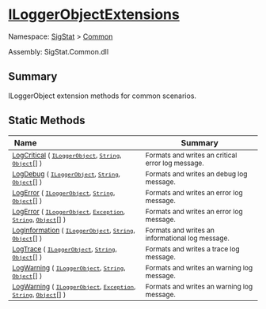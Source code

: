 # [ILoggerObjectExtensions](./ILoggerObjectExtensions.md)

Namespace: [SigStat]() > [Common](./README.md)

Assembly: SigStat.Common.dll

## Summary
ILoggerObject extension methods for common scenarios.

## Static Methods

| Name<img width=200> | Summary<img width=200> | 
| --- | --- | 
| <sub>[LogCritical](./Methods/ILoggerObjectExtensions-100663353.md) ( [`ILoggerObject`](./ILoggerObject.md), [`String`](https://docs.microsoft.com/en-us/dotnet/api/System.String), [`Object`](https://docs.microsoft.com/en-us/dotnet/api/System.Object)[] )</sub>| <sub>Formats and writes an critical error log message.</sub>| <br>
| <sub>[LogDebug](./Methods/ILoggerObjectExtensions-100663354.md) ( [`ILoggerObject`](./ILoggerObject.md), [`String`](https://docs.microsoft.com/en-us/dotnet/api/System.String), [`Object`](https://docs.microsoft.com/en-us/dotnet/api/System.Object)[] )</sub>| <sub>Formats and writes an debug log message.</sub>| <br>
| <sub>[LogError](./Methods/ILoggerObjectExtensions-100663347.md) ( [`ILoggerObject`](./ILoggerObject.md), [`String`](https://docs.microsoft.com/en-us/dotnet/api/System.String), [`Object`](https://docs.microsoft.com/en-us/dotnet/api/System.Object)[] )</sub>| <sub>Formats and writes an error log message.</sub>| <br>
| <sub>[LogError](./Methods/ILoggerObjectExtensions-100663348.md) ( [`ILoggerObject`](./ILoggerObject.md), [`Exception`](https://docs.microsoft.com/en-us/dotnet/api/System.Exception), [`String`](https://docs.microsoft.com/en-us/dotnet/api/System.String), [`Object`](https://docs.microsoft.com/en-us/dotnet/api/System.Object)[] )</sub>| <sub>Formats and writes an error log message.</sub>| <br>
| <sub>[LogInformation](./Methods/ILoggerObjectExtensions-100663349.md) ( [`ILoggerObject`](./ILoggerObject.md), [`String`](https://docs.microsoft.com/en-us/dotnet/api/System.String), [`Object`](https://docs.microsoft.com/en-us/dotnet/api/System.Object)[] )</sub>| <sub>Formats and writes an informational log message.</sub>| <br>
| <sub>[LogTrace](./Methods/ILoggerObjectExtensions-100663352.md) ( [`ILoggerObject`](./ILoggerObject.md), [`String`](https://docs.microsoft.com/en-us/dotnet/api/System.String), [`Object`](https://docs.microsoft.com/en-us/dotnet/api/System.Object)[] )</sub>| <sub>Formats and writes a trace log message.</sub>| <br>
| <sub>[LogWarning](./Methods/ILoggerObjectExtensions-100663350.md) ( [`ILoggerObject`](./ILoggerObject.md), [`String`](https://docs.microsoft.com/en-us/dotnet/api/System.String), [`Object`](https://docs.microsoft.com/en-us/dotnet/api/System.Object)[] )</sub>| <sub>Formats and writes an warning log message.</sub>| <br>
| <sub>[LogWarning](./Methods/ILoggerObjectExtensions-100663351.md) ( [`ILoggerObject`](./ILoggerObject.md), [`Exception`](https://docs.microsoft.com/en-us/dotnet/api/System.Exception), [`String`](https://docs.microsoft.com/en-us/dotnet/api/System.String), [`Object`](https://docs.microsoft.com/en-us/dotnet/api/System.Object)[] )</sub>| <sub>Formats and writes an warning log message.</sub>| <br>


